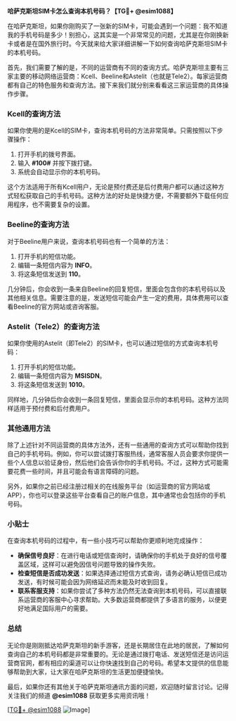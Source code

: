 **哈萨克斯坦SIM卡怎么查询本机号码？【TG💪+ @esim1088】**

在哈萨克斯坦，如果你刚购买了一张新的SIM卡，可能会遇到一个问题：我不知道我的手机号码是多少！别担心，这其实是一个非常常见的问题，尤其是在你刚换新卡或者是在国外旅行时。今天就来给大家详细讲解一下如何查询哈萨克斯坦SIM卡的本机号码。

首先，我们需要了解的是，不同的运营商有不同的查询方式。哈萨克斯坦主要有三家主要的移动网络运营商：Kcell、Beeline和Astelit（也就是Tele2）。每家运营商都有自己的特色服务和查询方法。接下来我们就分别来看看这三家运营商的具体操作步骤。

### Kcell的查询方法

如果你使用的是Kcell的SIM卡，查询本机号码的方法非常简单。只需按照以下步骤操作：

1. 打开手机的拨号界面。
2. 输入 **#100#** 并按下拨打键。
3. 系统会自动显示你的本机号码。

这个方法适用于所有Kcell用户，无论是预付费还是后付费用户都可以通过这种方式轻松获取自己的手机号码。这种方法的好处是快捷方便，不需要额外下载任何应用程序，也不需要复杂的设置。

### Beeline的查询方法

对于Beeline用户来说，查询本机号码也有一个简单的方法：

1. 打开手机的短信功能。
2. 编辑一条短信内容为 **INFO**。
3. 将这条短信发送到 **110**。

几分钟后，你会收到一条来自Beeline的回复短信，里面会包含你的本机号码以及其他相关信息。需要注意的是，发送短信可能会产生一定的费用，具体费用可以查看Beeline的官方网站或咨询客服。

### Astelit（Tele2）的查询方法

如果你使用的Astelit（即Tele2）的SIM卡，也可以通过短信的方式查询本机号码：

1. 打开手机的短信功能。
2. 编辑一条短信内容为 **MSISDN**。
3. 将这条短信发送到 **1010**。

同样地，几分钟后你会收到一条回复短信，里面会显示你的本机号码。这种方法同样适用于预付费和后付费用户。

### 其他通用方法

除了上述针对不同运营商的具体方法外，还有一些通用的查询方式可以帮助你找到自己的手机号码。例如，你可以尝试拨打客服热线，通常客服人员会要求你提供一些个人信息以验证身份，然后他们会告诉你你的手机号码。不过，这种方式可能需要花费一些时间，并且可能会有语言障碍的问题。

另外，如果你之前已经注册过相关的在线服务平台（如运营商的官方网站或APP），你也可以登录这些平台查看自己的账户信息，其中通常也会包括你的手机号码。

### 小贴士

在查询本机号码的过程中，有一些小技巧可以帮助你更顺利地完成操作：

- **确保信号良好**：在进行电话或短信查询时，请确保你的手机处于良好的信号覆盖区域，这样可以避免因信号问题导致的操作失败。
- **检查短信是否成功发送**：如果选择通过短信方式查询，请务必确认短信已成功发送，有时候可能会因为网络延迟而未能及时收到回复。
- **联系客服支持**：如果你尝试了多种方法仍然无法查询到本机号码，可以直接联系运营商的客服中心寻求帮助。大多数运营商都提供了多语言的服务，以便更好地满足国际用户的需要。

### 总结

无论你是刚刚抵达哈萨克斯坦的新手游客，还是长期居住在此地的居民，了解如何查询自己的本机号码都是非常重要的。无论是通过拨打电话、发送短信还是访问运营商官网，都有相应的渠道可以让你快速找到自己的号码。希望本文提供的信息能够帮助到大家，让大家在哈萨克斯坦的生活更加便捷愉快。

最后，如果你还有其他关于哈萨克斯坦通讯方面的问题，欢迎随时留言讨论。记得关注我们的频道 **@esim1088** 获取更多实用资讯哦！

[[TG💪+ @esim1088](https://t.me/s/esim1088) ![Image](https://i.postimg.cc/4NQfJmqS/Snipaste-2025-05-13-00-14-12.png)]
